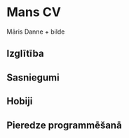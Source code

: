 # Mans CV
Māris Danne + bilde


## Izglītība


## Sasniegumi


## Hobiji


## Pieredze programmēšanā
